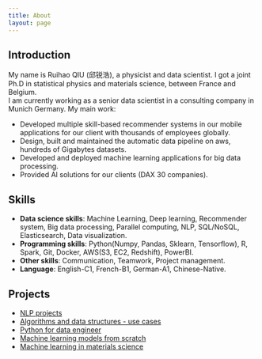 ```yaml
---
title: About
layout: page
---
```


## Introduction

My name is Ruihao QIU (邱锐浩), a physicist and data scientist.
I got a joint Ph.D in statistical physics and materials science, between France and Belgium.  
I am currently working as a senior data scientist in a consulting company in Munich Germany. My main work:

- Developed multiple skill-based recommender systems in our mobile applications for our client with thousands of employees globally.
- Design, built and maintained the automatic data pipeline on aws, hundreds of Gigabytes datasets.
- Developed and deployed machine learning applications for big data processing.
- Provided AI solutions for our clients (DAX 30 companies).

## Skills

- **Data science skills**: Machine Learning, Deep learning, Recommender system, Big data processing, Parallel computing, NLP, SQL/NoSQL, Elasticsearch, Data visualization.
- **Programming skills**: Python(Numpy, Pandas, Sklearn, Tensorflow), R, Spark, Git, Docker, AWS(S3, EC2, Redshift), PowerBI.
- **Other skills**: Communication, Teamwork, Project management.
- **Language**: English-C1, French-B1, German-A1, Chinese-Native.

## Projects
- [NLP projects](mlnlp.rtfd.io)
- [Algorithms and data structures - use cases](algonotes.rtfd.io)
- [Python for data engineer](pynotes.rtfd.io)
- [Machine learning models from scratch](https://github.com/RuihaoQiu/Algorithms)
- [Machine learning in materials science](https://github.com/RuihaoQiu/Machine-learning-on-materials-research)
